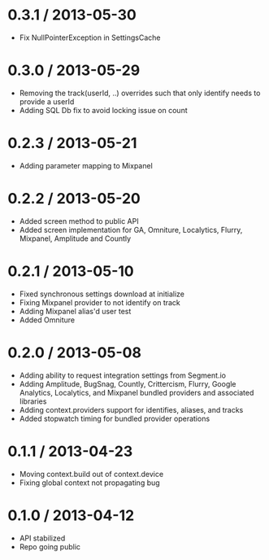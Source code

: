 0.3.1 / 2013-05-30
=================
* Fix NullPointerException in SettingsCache

0.3.0 / 2013-05-29
=================
* Removing the track(userId, ..) overrides such that only identify needs to provide a userId
* Adding SQL Db fix to avoid locking issue on count

0.2.3 / 2013-05-21
=================
* Adding parameter mapping to Mixpanel

0.2.2 / 2013-05-20
=================
* Added screen method to public API
* Added screen implementation for GA, Omniture, Localytics, Flurry, Mixpanel, Amplitude and Countly

0.2.1 / 2013-05-10
=================
* Fixed synchronous settings download at initialize
* Fixing Mixpanel provider to not identify on track
* Adding Mixpanel alias'd user test
* Added Omniture

0.2.0 / 2013-05-08
=================
* Adding ability to request integration settings from Segment.io
* Adding Amplitude, BugSnag, Countly, Crittercism, Flurry, Google Analytics, Localytics, and Mixpanel bundled providers and associated libraries
* Adding context.providers support for identifies, aliases, and tracks
* Added stopwatch timing for bundled provider operations

0.1.1 / 2013-04-23
=================
* Moving context.build out of context.device
* Fixing global context not propagating bug

0.1.0 / 2013-04-12
=================
* API stabilized
* Repo going public
